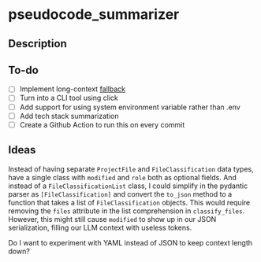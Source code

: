 # pseudocode_summarizer

## Description



## To-do

- [ ] Implement long-context [fallback](https://python.langchain.com/docs/guides/fallbacks)
- [ ] Turn into a CLI tool using click
- [ ] Add support for using system environment variable rather than .env
- [ ] Add tech stack summarization
- [ ] Create a Github Action to run this on every commit

## Ideas

Instead of having separate `ProjectFile` and `FileClassification` data types, have a single class with `modified` and `role` both as optional fields. And instead of a `FileClassificationList` class, I could simplify in the pydantic parser as `[FileClassification]` and convert the `to_json` method to a function that takes a list of `FileClassification` objects. This would require removing the `files` attribute in the list comprehension in `classify_files`. However, this might still cause `modified` to show up in our JSON serialization, filling our LLM context with useless tokens.

Do I want to experiment with YAML instead of JSON to keep context length down?
